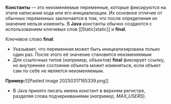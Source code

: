 
**Константы** — это неизменяемые переменные, которые фиксируются на этапе написания кода или его инициализации. Их основное отличие от обычных переменных заключается в том, что после определения их значение нельзя изменить. В **Java** константы обычно создаются с использованием ключевых слов [[Static|static]] и **final**.

Ключевое слово **final**:
- Указывает, что переменная может быть инициализирована только один раз. После этого её значение становится неизменяемым
- Для ссылочных типов (*например, объектов*) **final** фиксирует ссылку, но внутреннее состояние объекта может изменяться, если объект сам по себе не является неизменяемым.

**Пример:**![[Pasted image 20250317165339.png]]
- В Java принято писать имена констант в верхнем регистре, разделяя слова подчеркиваниями (*например, MAX_USERS*).

